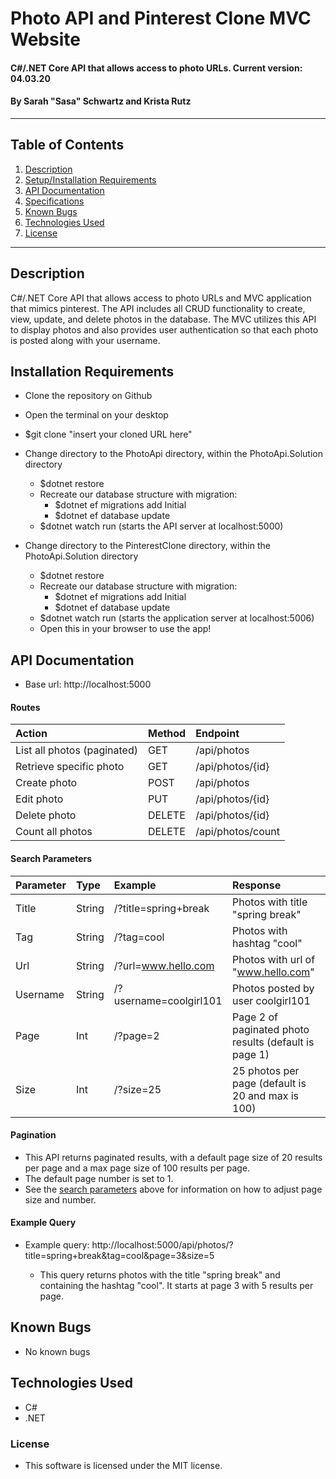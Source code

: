 # Photo API and Pinterest Clone MVC Website

#### C#/.NET Core API that allows access to photo URLs. Current version: 04.03.20

#### By Sarah "Sasa" Schwartz and Krista Rutz

---

## Table of Contents

1. [Description](#description)
2. [Setup/Installation Requirements](#installation-requirements)
3. [API Documentation](#api-documentation)
4. [Specifications](#user-stories)
5. [Known Bugs](#known-bugs)
6. [Technologies Used](#technologies-used)
7. [License](#license)

---

## Description

C#/.NET Core API that allows access to photo URLs and MVC application that mimics pinterest. The API includes all CRUD functionality to create, view, update, and delete photos in the database. The MVC utilizes this API to display photos and also provides user authentication so that each photo is posted along with your username.

## Installation Requirements

- Clone the repository on Github
- Open the terminal on your desktop
- \$git clone "insert your cloned URL here"

- Change directory to the PhotoApi directory, within the PhotoApi.Solution directory

  - \$dotnet restore
  - Recreate our database structure with migration:
    - \$dotnet ef migrations add Initial
    - \$dotnet ef database update
  - \$dotnet watch run (starts the API server at localhost:5000)

- Change directory to the PinterestClone directory, within the PhotoApi.Solution directory
  - \$dotnet restore
  - Recreate our database structure with migration:
    - \$dotnet ef migrations add Initial
    - \$dotnet ef database update
  - \$dotnet watch run (starts the application server at localhost:5006)
  - Open this in your browser to use the app!

## API Documentation

- Base url: http://localhost:5000

#### Routes

| Action                      | Method | Endpoint          |
| :-------------------------- | :----- | :---------------- |
| List all photos (paginated) | GET    | /api/photos       |
| Retrieve specific photo     | GET    | /api/photos/{id}  |
| Create photo                | POST   | /api/photos       |
| Edit photo                  | PUT    | /api/photos/{id}  |
| Delete photo                | DELETE | /api/photos/{id}  |
| Count all photos            | DELETE | /api/photos/count |

#### Search Parameters

| Parameter | Type   | Example                | Response                                              |
| :-------- | :----- | :--------------------- | :---------------------------------------------------- |
| Title     | String | /?title=spring+break   | Photos with title "spring break"                      |
| Tag       | String | /?tag=cool             | Photos with hashtag "cool"                            |
| Url       | String | /?url=www.hello.com    | Photos with url of "www.hello.com"                    |
| Username  | String | /?username=coolgirl101 | Photos posted by user coolgirl101                     |
| Page      | Int    | /?page=2               | Page 2 of paginated photo results (default is page 1) |
| Size      | Int    | /?size=25              | 25 photos per page (default is 20 and max is 100)     |

#### Pagination

- This API returns paginated results, with a default page size of 20 results per page and a max page size of 100 results per page.
- The default page number is set to 1.
- See the [search parameters](#search-parameters) above for information on how to adjust page size and number.

#### Example Query

- Example query: http://localhost:5000/api/photos/?title=spring+break&tag=cool&page=3&size=5

  - This query returns photos with the title "spring break" and containing the hashtag "cool". It starts at page 3 with 5 results per page.

## Known Bugs

- No known bugs

## Technologies Used

- C#
- .NET

### License

- This software is licensed under the MIT license.
